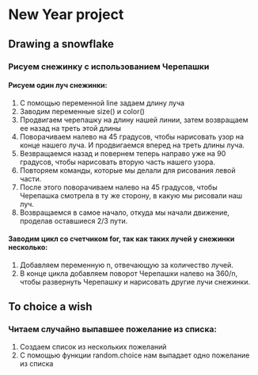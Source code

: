 # New Year project

## Drawing a snowflake
### Рисуем снежинку с использованием Черепашки

#### Рисуем один луч снежинки:
1) C помощью переменной line задаем длину луча
2) Заводим переменные size() и color()
3) Продвигаем черепашку на длину нашей линии, затем возвращаем ее назад на треть этой длины
4) Поворачиваем налево на 45 градусов, чтобы нарисовать узор на конце нашего луча. И продвигаемся вперед на треть длины луча.
5) Везвращаемся назад и повернем теперь направо уже на 90 градусов, чтобы нарисовать вторую часть нашего узора.
6) Повторяем команды, которые мы делали для рисования левой части.
7) После этого поворачиваем налево на 45 градусов, чтобы Черепашка смотрела в ту же сторону, в какую мы рисовали наш луч.
8) Возвращаемся в самое начало, откуда мы начали движение, проделав оставшиеся 2/3 пути.

#### Заводим цикл со счетчиком for, так как таких лучей у снежинки несколько:
1) Добавляем переменную n, отвечающую за количество лучей.
2) В конце цикла добавляем поворот Черепашки налево на 360/n, чтобы развернуть Черепашку и нарисовать другие лучи снежинки.


## To choice a wish
### Читаем случайно выпавшее пожелание из списка:
1) Создаем список из нескольких пожеланий
2) С помощью функции random.choice нам выпадает одно пожелание из списка
